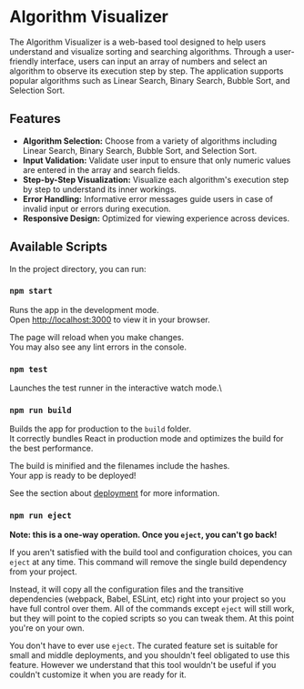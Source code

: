 # Algorithm Visualizer

The Algorithm Visualizer is a web-based tool designed to help users understand and visualize sorting and searching algorithms. Through a user-friendly interface, users can input an array of numbers and select an algorithm to observe its execution step by step. The application supports popular algorithms such as Linear Search, Binary Search, Bubble Sort, and Selection Sort.

## Features

- **Algorithm Selection:** Choose from a variety of algorithms including Linear Search, Binary Search, Bubble Sort, and Selection Sort.
- **Input Validation:** Validate user input to ensure that only numeric values are entered in the array and search fields.
- **Step-by-Step Visualization:** Visualize each algorithm's execution step by step to understand its inner workings.
- **Error Handling:** Informative error messages guide users in case of invalid input or errors during execution.
- **Responsive Design:** Optimized for viewing experience across devices.

## Available Scripts

In the project directory, you can run:

### `npm start`

Runs the app in the development mode.\
Open [http://localhost:3000](http://localhost:3000) to view it in your browser.

The page will reload when you make changes.\
You may also see any lint errors in the console.

### `npm test`

Launches the test runner in the interactive watch mode.\

### `npm run build`

Builds the app for production to the `build` folder.\
It correctly bundles React in production mode and optimizes the build for the best performance.

The build is minified and the filenames include the hashes.\
Your app is ready to be deployed!

See the section about [deployment](https://facebook.github.io/create-react-app/docs/deployment) for more information.

### `npm run eject`

**Note: this is a one-way operation. Once you `eject`, you can't go back!**

If you aren't satisfied with the build tool and configuration choices, you can `eject` at any time. This command will remove the single build dependency from your project.

Instead, it will copy all the configuration files and the transitive dependencies (webpack, Babel, ESLint, etc) right into your project so you have full control over them. All of the commands except `eject` will still work, but they will point to the copied scripts so you can tweak them. At this point you're on your own.

You don't have to ever use `eject`. The curated feature set is suitable for small and middle deployments, and you shouldn't feel obligated to use this feature. However we understand that this tool wouldn't be useful if you couldn't customize it when you are ready for it.
